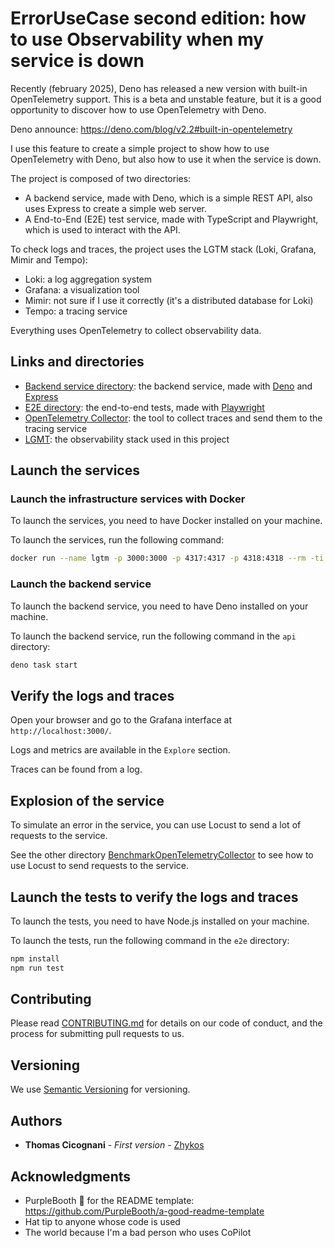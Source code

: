 # ErrorUseCase second edition: how to use Observability when my service is down

Recently (february 2025), Deno has released a new version with built-in OpenTelemetry support.
This is a beta and unstable feature, but it is a good opportunity to discover how to use OpenTelemetry with Deno.

Deno announce: https://deno.com/blog/v2.2#built-in-opentelemetry

I use this feature to create a simple project to show how to use OpenTelemetry with Deno, but also how to use it when the service is down.

The project is composed of two directories:
- A backend service, made with Deno, which is a simple REST API, also uses Express to create a simple web server.
- A End-to-End (E2E) test service, made with TypeScript and Playwright, which is used to interact with the API.

To check logs and traces, the project uses the LGTM stack (Loki, Grafana, Mimir and Tempo):
- Loki: a log aggregation system
- Grafana: a visualization tool
- Mimir: not sure if I use it correctly (it's a distributed database for Loki)
- Tempo: a tracing service

Everything uses OpenTelemetry to collect observability data.

## Links and directories

- [Backend service directory](./api/): the backend service, made with [Deno](https://deno.land/) and [Express](https://expressjs.com/)
- [E2E directory](./e2e/): the end-to-end tests, made with [Playwright](https://playwright.dev/)
- [OpenTelemetry Collector](https://opentelemetry.io/docs/collector/): the tool to collect traces and send them to the tracing service
- [LGMT](https://grafana.com/go/webinar/getting-started-with-grafana-lgtm-stack/): the observability stack used in this project

## Launch the services

### Launch the infrastructure services with Docker

To launch the services, you need to have Docker installed on your machine.

To launch the services, run the following command:

```bash
docker run --name lgtm -p 3000:3000 -p 4317:4317 -p 4318:4318 --rm -ti -e GF_PATHS_DATA=/data/grafana docker.io/grafana/otel-lgtm:0.8.1
```

### Launch the backend service

To launch the backend service, you need to have Deno installed on your machine.

To launch the backend service, run the following command in the `api` directory:

```bash
deno task start
```

## Verify the logs and traces

Open your browser and go to the Grafana interface at `http://localhost:3000/`.

Logs and metrics are available in the `Explore` section.

Traces can be found from a log.

## Explosion of the service

To simulate an error in the service, you can use Locust to send a lot of requests to the service.

See the other directory [BenchmarkOpenTelemetryCollector](../BenchmarkOpenTelemetryCollector/) to see how to use Locust to send requests to the service.

## Launch the tests to verify the logs and traces

To launch the tests, you need to have Node.js installed on your machine.

To launch the tests, run the following command in the `e2e` directory:

```bash
npm install
npm run test
```

## Contributing

Please read [CONTRIBUTING.md](../CONTRIBUTING.md) for details on our code
of conduct, and the process for submitting pull requests to us.

## Versioning

We use [Semantic Versioning](http://semver.org/) for versioning.

## Authors

- **Thomas Cicognani** - *First version* -
  [Zhykos](https://github.com/Zhykos)

## Acknowledgments

- PurpleBooth 🖤 for the README template: https://github.com/PurpleBooth/a-good-readme-template
- Hat tip to anyone whose code is used
- The world because I'm a bad person who uses CoPilot
